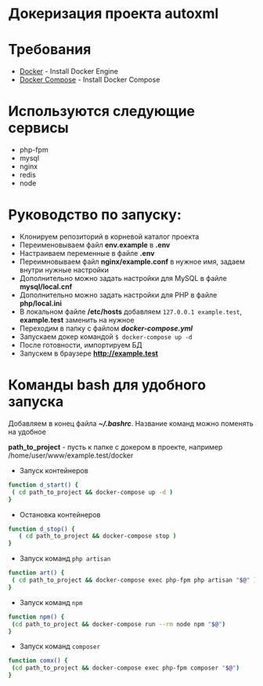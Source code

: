 # Докеризация проекта autoxml

# Требования
- [Docker](https://docs.docker.com/engine/install/) - Install Docker Engine
- [Docker Compose](https://docs.docker.com/compose/install/) - Install Docker Compose

# Используются следующие сервисы

  - php-fpm
  - mysql
  - nginx
  - redis
  - node

# Руководство по запуску:
  - Клонируем репозиторий в корневой каталог проекта
  - Переименовываем файл **env.example** в **.env**
  - Настраиваем переменные в файле **.env**
  - Переимновываем файл **nginx/example.conf** в нужное имя, задаем внутри нужные настройки
  - Дополнительно можно задать настройки для MySQL в файле **mysql/local.cnf**
  - Дополнительно можно задать настройки для PHP в файле **php/local.ini**
  - В локальном файле **/etc/hosts** добавляем `127.0.0.1 example.test`, **example.test** заменить на нужное
  - Переходим в папку c файлом ***docker-compose.yml***
  - Запускаем докер командой `$ docker-compose up -d`
  - После готовности, импортируем БД
  - Запускем в браузере **http://example.test**
  
# Команды bash для удобного запуска
Добавляем в конец файла ***~/.bashrc***. 
Название команд можно поменять на удобное

**path_to_project** - пусть к папке с докером в проекте, например /home/user/www/example.test/docker

- Запуск контейнеров
```sh
function d_start() {
 ( cd path_to_project && docker-compose up -d )
}
```
- Остановка контейнеров
```sh
function d_stop() {
   ( cd path_to_project && docker-compose stop )
}
```

- Запуск команд `php artisan`
```sh
function art() {
 ( cd path_to_project && docker-compose exec php-fpm php artisan "$@" )
}
```
- Запуск команд `npm`
```sh
function npm() {
 (cd path_to_project && docker-compose run --rm node npm "$@")
}
```

- Запуск команд `composer`
```sh
function comx() {
 (cd path_to_project && docker-compose exec php-fpm composer "$@")
}
```
